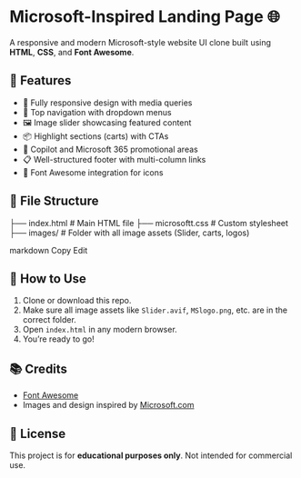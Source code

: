 # Microsoft-Inspired Landing Page 🌐

A responsive and modern Microsoft-style website UI clone built using **HTML**, **CSS**, and **Font Awesome**.

## 🌟 Features

- 📱 Fully responsive design with media queries
- 🧭 Top navigation with dropdown menus
- 🖼️ Image slider showcasing featured content
- 📦 Highlight sections (carts) with CTAs
- 🧠 Copilot and Microsoft 365 promotional areas
- 📋 Well-structured footer with multi-column links
- 🎨 Font Awesome integration for icons

## 📁 File Structure

├── index.html # Main HTML file
├── microsoftt.css # Custom stylesheet
├── images/ # Folder with all image assets (Slider, carts, logos)

markdown
Copy
Edit

## 🔧 How to Use

1. Clone or download this repo.
2. Make sure all image assets like `Slider.avif`, `MSlogo.png`, etc. are in the correct folder.
3. Open `index.html` in any modern browser.
4. You’re ready to go!

## 📚 Credits

- [Font Awesome](https://fontawesome.com/)
- Images and design inspired by [Microsoft.com](https://www.microsoft.com/)

## 📄 License

This project is for **educational purposes only**. Not intended for commercial use.
